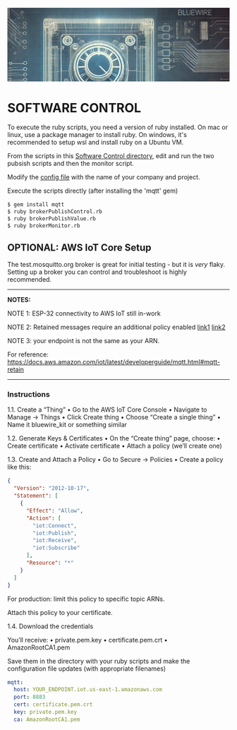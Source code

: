 ![project bluewire](../img/bluewire_logo_alt2.jpg)

# SOFTWARE CONTROL

To execute the ruby scripts, you need a version of ruby installed.  On mac or linux, use a package manager to install ruby.  On windows, it's recommended to setup wsl and install ruby on a Ubuntu VM.

From the scripts in this [Software Control directory](/control_software/), edit and run the two pubsish scripts and then the monitor script.

Modify the [config file](/control_software/config.yml) with the name of your company and project.

Execute the scripts directly (after installing the 'mqtt' gem)
```console
$ gem install mqtt
$ ruby brokerPublishControl.rb
$ ruby brokerPublishValue.rb
$ ruby brokerMonitor.rb
```

## OPTIONAL: AWS IoT Core Setup

The test.mosquitto.org broker is great for initial testing - but it is *very* flaky.  Setting up a broker you can control and troubleshoot is highly recommended.

---
**NOTES:**

NOTE 1: ESP-32 connectivity to AWS IoT still in-work

NOTE 2: Retained messages require an additional policy enabled [link1](https://aws.amazon.com/about-aws/whats-new/2021/08/aws-iot-core-supports-mqtt-retained-messages/) [link2](https://docs.aws.amazon.com/iot/latest/developerguide/retained-message-policy-examples.html)

NOTE 3: your endpoint is not the same as your ARN.

For reference: https://docs.aws.amazon.com/iot/latest/developerguide/mqtt.html#mqtt-retain

---

### Instructions

1.1. Create a “Thing”
	•	Go to the AWS IoT Core Console
	•	Navigate to Manage → Things
	•	Click Create thing
	•	Choose “Create a single thing”
	•	Name it bluewire_kit or something similar

1.2. Generate Keys & Certificates
	•	On the “Create thing” page, choose:
	•	Create certificate
	•	Activate certificate
	•	Attach a policy (we’ll create one)

1.3. Create and Attach a Policy
	•	Go to Secure → Policies
	•	Create a policy like this:

```json
{
  "Version": "2012-10-17",
  "Statement": [
    {
      "Effect": "Allow",
      "Action": [
        "iot:Connect",
        "iot:Publish",
        "iot:Receive",
        "iot:Subscribe"
      ],
      "Resource": "*"
    }
  ]
}
```

For production: limit this policy to specific topic ARNs.

Attach this policy to your certificate.

1.4. Download the credentials

You’ll receive:
	•	private.pem.key
	•	certificate.pem.crt
	•	AmazonRootCA1.pem

Save them in the directory with your ruby scripts and make the configuration file updates (with appropriate filenames)

```yaml
mqtt:
  host: YOUR_ENDPOINT.iot.us-east-1.amazonaws.com
  port: 8883
  cert: certificate.pem.crt
  key: private.pem.key
  ca: AmazonRootCA1.pem
```

